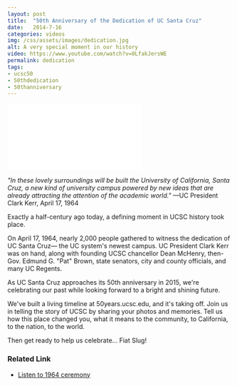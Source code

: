 ```yaml
---
layout: post
title:  "50th Anniversary of the Dedication of UC Santa Cruz"
date:   2014-7-16
categories: videos
img: /css/assets/images/dedication.jpg
alt: A very special moment in our history
video: https://www.youtube.com/watch?v=0LfakJersWE
permalink: dedication
tags: 
- ucsc50
- 50thdedication
- 50thanniversary
---
```



<iframe src="//www.youtube.com/embed/0LfakJersWE" class="iframe-youtube" frameborder="0" allowfullscreen></iframe>

*"In these lovely surroundings will be built the University of California, Santa Cruz, a new kind of university campus powered by new ideas that are already attracting the attention of the academic world."*
—UC President Clark Kerr, April 17, 1964

Exactly a half-century ago today, a defining moment in UCSC history took place.

On April 17, 1964, nearly 2,000 people gathered to witness the dedication of UC Santa Cruz— the UC system's newest campus. UC President Clark Kerr was on hand, along with founding UCSC chancellor Dean McHenry, then-Gov. Edmund G. "Pat" Brown, state senators, city and county officials, and many UC Regents. 

As UC Santa Cruz approaches its 50th anniversary in 2015, we're celebrating our past while looking forward to a bright and shining future. 

We've built a living timeline at 50years.ucsc.edu, and it's taking off. Join us in telling the story of UCSC by sharing your photos and memories. Tell us how this place changed you, what it means to the community, to California, to the nation, to the world.

Then get ready to help us celebrate... 
Fiat Slug!

### Related Link

- [Listen to 1964 ceremony](/dedication/audio.html)